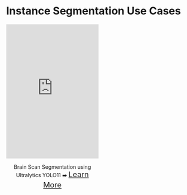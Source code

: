 # Instance Segmentation Use Cases

<div style="display: flex; justify-content: space-between; gap: 10px; margin-bottom: 20px;">
  <div style="text-align: center; width: 49%;">
    <iframe width="100%" height="360" src="https://www.youtube.com/embed/9F0fry__HPE" title="YouTube video player" frameborder="0" allow="accelerometer; autoplay; 
      clipboard-write; encrypted-media; gyroscope; picture-in-picture" allowfullscreen></iframe>
    <div style="margin-top: 10px;">
      <p>Brain Scan Segmentation using Ultralytics YOLO11 ➡️ <a href="https://www.youtube.com/embed/9F0fry__HPE" target="_blank" style="font-size: 20px;">Learn More</a></p>
    </div>
  </div>
</div>
